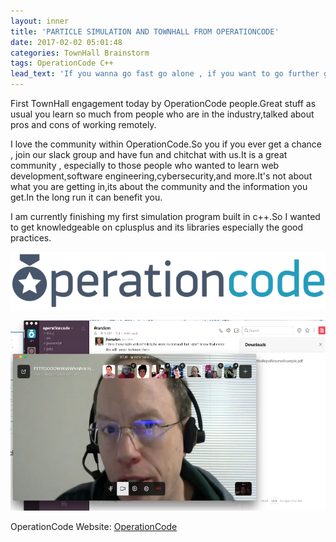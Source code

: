```yaml
---
layout: inner
title: 'PARTICLE SIMULATION AND TOWNHALL FROM OPERATIONCODE'
date: 2017-02-02 05:01:48
categories: TownHall Brainstorm
tags: OperationCode C++
lead_text: 'If you wanna go fast go alone , if you want to go further go with a team.'
---
```


First TownHall engagement today by OperationCode people.Great stuff as usual you learn so much from people who are in the industry,talked about pros and cons of working remotely.

I love the community within OperationCode.So you if you ever get a chance , join our slack group and have fun and chitchat with us.It is a great community , especially to those people who wanted to learn web development,software engineering,cybersecurity,and more.It's not about what you are getting in,its about the community and the information you get.In the long run it can benefit you.

I am currently finishing my first simulation program built in c++.So I wanted to get knowledgeable on cplusplus and its libraries especially the good practices.

![OperationCode](assets/images/opcode.png)

![TownHall](assets/images/townhall.png)

OperationCode Website: [OperationCode](https://operationcode.org)
